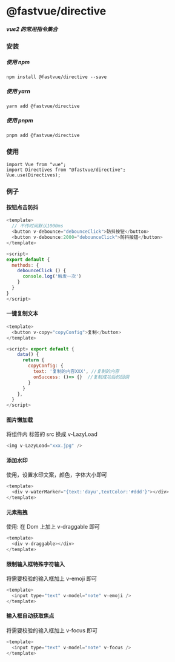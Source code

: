 # @fastvue/directive

##### vue2 的常用指令集合

### 安装

##### 使用 npm

```shell
npm install @fastvue/directive --save
```

##### 使用 yarn

```shell
yarn add @fastvue/directive
```

##### 使用 pnpm

```shell
pnpm add @fastvue/directive
```

### 使用

```shell
import Vue from "vue";
import Directives from "@fastvue/directive";
Vue.use(Directives);
```

### 例子

#### 按钮点击防抖

```js
<template>
  // 不传时间默认1000ms
  <button v-debounce="debounceClick">防抖按钮</button>
  <button v-debounce:2000="debounceClick">防抖按钮</button>
</template>

<script>
export default {
  methods: {
    debounceClick () {
      console.log('触发一次')
    }
  }
}
</script>

```

#### 一键复制文本

```js
<template>
  <button v-copy="copyConfig">复制</button>
</template>

<script> export default {
    data() {
      return {
        copyConfig: {
          text: '复制的内容XXX', //复制的内容
          onSuccess: ()=> {}  //复制成功后的回调
        }
      }
    },
  }
</script>
```

#### 图片懒加载

将组件内 标签的 src 换成 v-LazyLoad
```js
<img v-LazyLoad="xxx.jpg" />
```

#### 添加水印

使用，设置水印文案，颜色，字体大小即可
```js
<template>
  <div v-waterMarker="{text:'dayu',textColor:'#ddd'}"></div>
</template>
```
#### 元素拖拽

使用: 在 Dom 上加上 v-draggable 即可
```js
<template>
  <div v-draggable></div>
</template>
```

#### 限制输入框特殊字符输入

将需要校验的输入框加上 v-emoji 即可
```js
<template>
  <input type="text" v-model="note" v-emoji />
</template>
```

#### 输入框自动获取焦点

将需要校验的输入框加上 v-focus 即可
```js
<template>
  <input type="text" v-model="note" v-focus />
</template>
```
